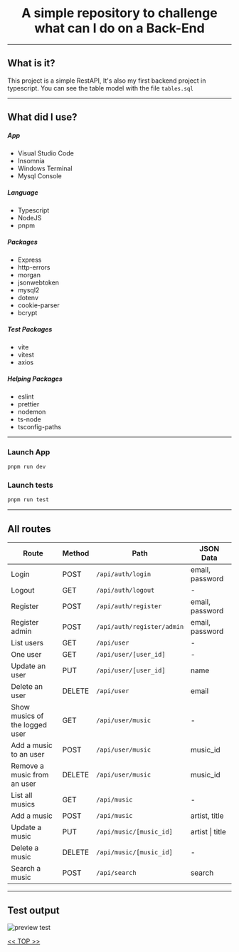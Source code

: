 <h1 align="center" id="top">A simple repository to challenge what can I do on a Back-End</h1>

- - -

## What is it?

This project is a simple RestAPI, It's also my first backend project in typescript.
You can see the table model with the file `tables.sql`

- - -

## What did I use?

##### App

- Visual Studio Code
- Insomnia
- Windows Terminal
- Mysql Console

##### Language

- Typescript
- NodeJS
- pnpm

##### Packages

- Express
- http-errors
- morgan
- jsonwebtoken
- mysql2
- dotenv
- cookie-parser
- bcrypt

##### Test Packages

- vite
- vitest
- axios

##### Helping Packages

- eslint
- prettier
- nodemon
- ts-node
- tsconfig-paths

- - -

### Launch App

```sh
pnpm run dev
```

### Launch tests

```sh
pnpm run test
```

- - -

## All routes

<table>
  <thead>
    <tr>
      <th>
        Route
      </th>
      <th>
        Method
      </th>
      <th>
        Path
      </th>
      <th>
        JSON Data
      </th>
    </tr>
  </thead>
  <tbody>
    <tr>
      <td>
        Login
      </td>
      <td>
        POST
      </td>
      <td>
        <code>/api/auth/login</code>
      </td>
      <td>email, password</td>
    </tr>
    <tr>
      <td>
        Logout
      </td>
      <td>
        GET
      </td>
      <td>
        <code>/api/auth/logout</code>
      </td>
      <td>-</td>
    </tr>
    <tr>
      <td>
        Register
      </td>
      <td>
        POST
      </td>
      <td>
        <code>/api/auth/register</code>
      </td>
      <td>email, password</td>
    </tr>
    <tr>
      <td>
        Register admin
      </td>
      <td>
        POST
      </td>
      <td>
        <code>/api/auth/register/admin</code>
      </td>
      <td>email, password</td>
    </tr>
    <tr>
      <td>
        List users
      </td>
      <td>
        GET
      </td>
      <td>
        <code>/api/user</code>
      </td>
      <td>-</td>
    </tr>
    <tr>
      <td>
        One user
      </td>
      <td>
        GET
      </td>
      <td>
        <code>/api/user/[user_id]</code>
      </td>
      <td>-</td>
    </tr>
    <tr>
      <td>
        Update an user
      </td>
      <td>
        PUT
      </td>
      <td>
        <code>/api/user/[user_id]</code>
      </td>
      <td>name</td>
    </tr>
    <tr>
      <td>
        Delete an user
      </td>
      <td>
        DELETE
      </td>
      <td>
        <code>/api/user</code>
      </td>
      <td>email</td>
    </tr>
    <tr>
      <td>
        Show musics of the logged user
      </td>
      <td>
        GET
      </td>
      <td>
        <code>/api/user/music</code>
      </td>
      <td>-</td>
    </tr>
    <tr>
      <td>
        Add a music to an user
      </td>
      <td>
        POST
      </td>
      <td>
        <code>/api/user/music</code>
      </td>
      <td>music_id</td>
    </tr>
    <tr>
      <td>
        Remove a music from an user
      </td>
      <td>
        DELETE
      </td>
      <td>
        <code>/api/user/music</code>
      </td>
      <td>music_id</td>
    </tr>
    <tr>
      <td>
        List all musics
      </td>
      <td>
        GET
      </td>
      <td>
        <code>/api/music</code>
      </td>
      <td>-</td>
    </tr>
    <tr>
      <td>
        Add a music
      </td>
      <td>
        POST
      </td>
      <td>
        <code>/api/music</code>
      </td>
      <td>artist, title</td>
    </tr>
    <tr>
      <td>
        Update a music
      </td>
      <td>
        PUT
      </td>
      <td>
        <code>/api/music/[music_id]</code>
      </td>
      <td>artist | title</td>
    </tr>
    <tr>
      <td>
        Delete a music
      </td>
      <td>
        DELETE
      </td>
      <td>
        <code>/api/music/[music_id]</code>
      </td>
      <td>-</td>
    </tr>
    <tr>
      <td>
        Search a music
      </td>
      <td>
        POST
      </td>
      <td>
        <code>/api/search</code>
      </td>
      <td>search</td>
    </tr>
  </tbody>
</table>

- - -

## Test output

![preview test](https://i.imgur.com/giHb1vc.png)

<a href="#top"><< TOP >></a>
